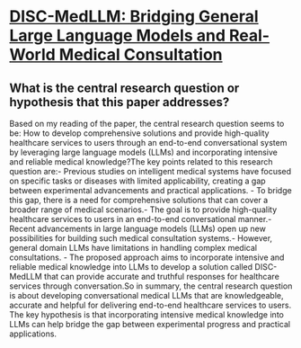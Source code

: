 # [DISC-MedLLM: Bridging General Large Language Models and Real-World   Medical Consultation](https://arxiv.org/abs/2308.14346)

## What is the central research question or hypothesis that this paper addresses?

Based on my reading of the paper, the central research question seems to be: How to develop comprehensive solutions and provide high-quality healthcare services to users through an end-to-end conversational system by leveraging large language models (LLMs) and incorporating intensive and reliable medical knowledge?The key points related to this research question are:- Previous studies on intelligent medical systems have focused on specific tasks or diseases with limited applicability, creating a gap between experimental advancements and practical applications. - To bridge this gap, there is a need for comprehensive solutions that can cover a broader range of medical scenarios.- The goal is to provide high-quality healthcare services to users in an end-to-end conversational manner.- Recent advancements in large language models (LLMs) open up new possibilities for building such medical consultation systems.- However, general domain LLMs have limitations in handling complex medical consultations. - The proposed approach aims to incorporate intensive and reliable medical knowledge into LLMs to develop a solution called DISC-MedLLM that can provide accurate and truthful responses for healthcare services through conversation.So in summary, the central research question is about developing conversational medical LLMs that are knowledgeable, accurate and helpful for delivering end-to-end healthcare services to users. The key hypothesis is that incorporating intensive medical knowledge into LLMs can help bridge the gap between experimental progress and practical applications.
